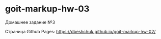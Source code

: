 # goit-markup-hw-03

Домашнее задание №3

Страница Github Pages:
https://dbeshchuk.github.io/goit-markup-hw-02/
